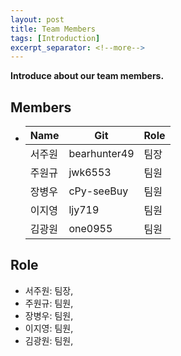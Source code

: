 ```yaml
---
layout: post
title: Team Members
tags: [Introduction]
excerpt_separator: <!--more-->
---
```


**Introduce about our team members.**
<br>

## Members

*
    | Name | Git | Role
    |-|-|-
    | 서주원 | bearhunter49 | 팀장
    | 주원규 | jwk6553 | 팀원
    | 장병우 | cPy-seeBuy | 팀원
    | 이지영 | ljy719 | 팀원
    | 김광원 | one0955 | 팀원


## Role

- 서주원: 팀장,
- 주원규: 팀원,
- 장병우: 팀원, 
- 이지영: 팀원, 
- 김광원: 팀원,

